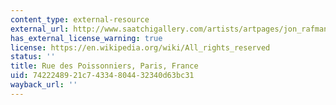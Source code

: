 ```yaml
---
content_type: external-resource
external_url: http://www.saatchigallery.com/artists/artpages/jon_rafman_rue_de_poissonniers.htm
has_external_license_warning: true
license: https://en.wikipedia.org/wiki/All_rights_reserved
status: ''
title: Rue des Poissonniers, Paris, France
uid: 74222489-21c7-4334-8044-32340d63bc31
wayback_url: ''
---
```

